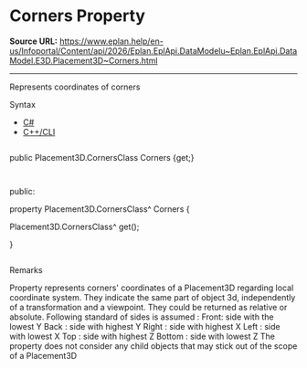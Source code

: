 # Corners Property

**Source URL:** https://www.eplan.help/en-us/Infoportal/Content/api/2026/Eplan.EplApi.DataModelu~Eplan.EplApi.DataModel.E3D.Placement3D~Corners.html

---

Represents coordinates of corners

Syntax

- [C#](#i-syntax-CS)
- [C++/CLI](#i-syntax-CPP2005)

```
```
public Placement3D.CornersClass Corners {get;}
```
```

```
```
public:

property Placement3D.CornersClass^ Corners {

   Placement3D.CornersClass^ get();

}
```
```

Remarks

Property represents corners' coordinates of a Placement3D regarding local coordinate system. They indicate the same part of object 3d, independently of a transformation and a viewpoint. They could be returned as relative or absolute. Following standard of sides is assumed : Front: side with the lowest Y Back : side with highest Y Right : side with highest X Left : side with lowest X Top : side with highest Z Bottom : side with lowest Z The property does not consider any child objects that may stick out of the scope of a Placement3D
